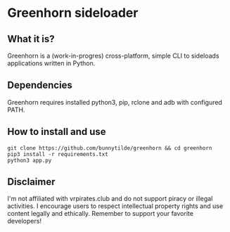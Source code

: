 # Greenhorn sideloader

## What it is?
Greenhorn is a (work-in-progres) cross-platform, simple CLI to sideloads applications written in Python.

## Dependencies
Greenhorn requires installed python3, pip, rclone and adb with configured PATH.

## How to install and use
```
git clone https://github.com/bunnytilde/greenhorn && cd greenhorn
pip3 install -r requirements.txt
python3 app.py
```

## Disclaimer

I'm not affiliated with vrpirates.club and do not support piracy or illegal activities. I encourage users to respect intellectual property rights and use content legally and ethically. Remember to support your favorite developers!